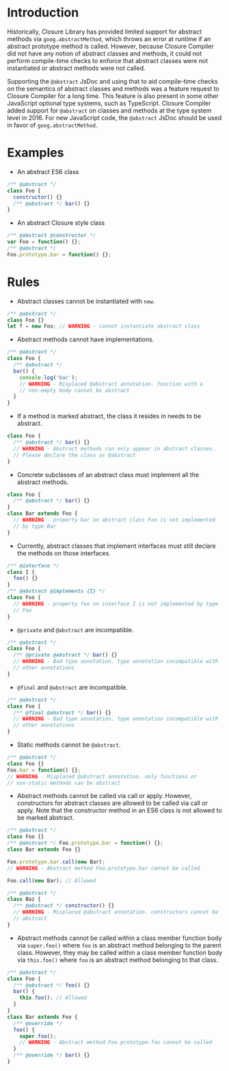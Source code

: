 # Introduction
Historically, Closure Library has provided limited support for abstract methods via `goog.abstractMethod`, which throws an error at runtime if an abstract prototype method is called. However, because Closure Compiler did not have any notion of abstract classes and methods, it could not perform compile-time checks to enforce that abstract classes were not instantiated or abstract methods were not called. 

Supporting the `@abstract` JsDoc and using that to aid compile-time checks on the semantics of abstract classes and methods was a feature request to Closure Compiler for a long time. This feature is also present in some other JavaScript optional type systems, such as TypeScript.  Closure Compiler added support for `@abstract` on classes and methods at the type system level in 2016. For new JavaScript code, the `@abstract` JsDoc should be used in favor of `goog.abstractMethod`.

# Examples
* An abstract ES6 class
```js
/** @abstract */
class Foo {
  constructor() {}
  /** @abstract */ bar() {}
}
```
* An abstract Closure style class 
```js
/** @abstract @constructor */
var Foo = function() {};
/** @abstract */   
Foo.prototype.bar = function() {};
```
# Rules
* Abstract classes cannot be instantiated with `new`.
```js
/** @abstract */
class Foo {}
let f = new Foo; // WARNING - cannot instantiate abstract class
```
* Abstract methods cannot have implementations.
```js
/** @abstract */
class Foo {
  /** @abstract */
  bar() {
    console.log('bar');
    // WARNING - Misplaced @abstract annotation. function with a 
    // non-empty body cannot be abstract
  }
}
```
* If a method is marked abstract, the class it resides in needs to be abstract.
```js
class Foo {
  /** @abstract */ bar() {}
  // WARNING - Abstract methods can only appear in abstract classes.
  // Please declare the class as @abstract
}
```
* Concrete subclasses of an abstract class must implement all the abstract methods.
```js
class Foo {
  /** @abstract */ bar() {}
}
class Bar extends Foo {
  // WARNING - property bar on abstract class Foo is not implemented
  // by type Bar
}
```
* Currently, abstract classes that implement interfaces must still declare the methods on those interfaces.
```js
/** @interface */
class I {
  foo() {}
}
/** @abstract @implements {I} */
class Foo {
  // WARNING - property foo on interface I is not implemented by type 
  // Foo
}
```
* `@private` and `@abstract` are incompatible.
```js
/** @abstract */
class Foo {
  /** @private @abstract */ bar() {}
  // WARNING - Bad type annotation. type annotation incompatible with 
  // other annotations
}
```
* `@final` and `@abstract` are incompatible.
```js
/** @abstract */
class Foo {
  /** @final @abstract */ bar() {}
  // WARNING - Bad type annotation. type annotation incompatible with 
  // other annotations
}
```
* Static methods cannot be `@abstract`.
```js
/** @abstract */
class Foo {}
Foo.bar = function() {};
// WARNING - Misplaced @abstract annotation. only functions or
// non-static methods can be abstract
```
* Abstract methods cannot be called via call or apply. However, constructors for abstract classes are allowed to be called via call or apply. Note that the constructor method in an ES6 class is not allowed to be marked abstract.
```js
/** @abstract */
class Foo {}
/** @abstract */ Foo.prototype.bar = function() {};
class Bar extends Foo {}

Foo.prototype.bar.call(new Bar);
// WARNING - Abstract method Foo.prototype.bar cannot be called

Foo.call(new Bar); // Allowed

/** @abstract */
class Baz {
  /** @abstract */ constructor() {}
  // WARNING - Misplaced @abstract annotation. constructors cannot be 
  // abstract
}
```
* Abstract methods cannot be called within a class member function body via `super.foo()` where `foo` is an abstract method belonging to the parent class. However, they may be called within a class member function body via `this.foo()` where `foo` is an abstract method belonging to that class.
```js
/** @abstract */
class Foo {
  /** @abstract */ foo() {}
  bar() {
    this.foo(); // Allowed
  }
}
class Bar extends Foo {
  /** @override */
  foo() {
    super.foo();
    // WARNING - Abstract method Foo.prototype.foo cannot be called
  }
  /** @override */ bar() {}
}
```